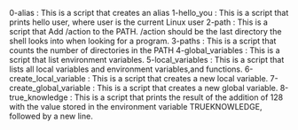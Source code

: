 0-alias : This is a script that creates an alias
1-hello_you : This is a script that prints hello user, where user is the current Linux user
2-path : This is a script that Add /action to the PATH. /action should be the last directory the shell looks into when looking for a program.
3-paths : This is a script that counts the number of directories in the PATH
4-global_variables : This is a script that list environment variables.
5-local_variables : This is a script that lists all local variables and environment variables,and functions.
6-create_local_variable : This is a script that creates a new local variable.
7-create_global_variable : This is a script that creates a new global variable.
8-true_knowledge : This is a script  that prints the result of the addition of 128 with the value stored in the environment variable TRUEKNOWLEDGE, followed by a new line.

